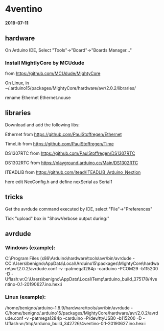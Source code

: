 # 4ventino

#### 2019-07-11

## hardware
On Arduino IDE, Select "Tools"->"Board"->"Boards Manager..."

### Install MightlyCore by MCUdude
from https://github.com/MCUdude/MightyCore
 
On Linux, in ~/.arduino15/packages/MightyCore/hardware/avr/2.0.2/libraries/

rename Ethernet Ethernet.nouse

## libraries
Download and add the following libs:

Ethernet  from https://github.com/PaulStoffregen/Ethernet
  
TimeLib   from https://github.com/PaulStoffregen/Time
  
DS1307RTC from https://github.com/PaulStoffregen/DS1307RTC
  
DS1302RTC from https://playground.arduino.cc/Main/DS1302RTC
  
ITEADLIB  from https://github.com/itead/ITEADLIB_Arduino_Nextion
 
here edit NexConfig.h and define nexSerial as Serial1

## tricks
Get the avrdude command executed by IDE, select "File"->"Preferences"

Tick "upload" box in "ShowVerbose output during:"

## avrdude
### Windows (example):

C:\Program Files (x86\Arduino\hardware\tools\avr/bin/avrdude
-CC:\Users\benigno\AppData\Local\Arduino15\packages\MightyCore\hardware\avr\2.0.2/avrdude.conf
-v
-patmega1284p
-carduino
-PCOM29
-b115200
-D
-Uflash:w:C:\Users\benigno\AppData\Local\Temp\arduino_build_375178/4ventino-0.1-20190627.ino.hex:i

### Linux (example):

/home/benigno/arduino-1.8.9/hardware/tools/avr/bin/avrdude
-C/home/benigno/.arduino15/packages/MightyCore/hardware/avr/2.0.2/avrdude.conf
-v
-patmega1284p
-carduino
-P/dev/ttyUSB0
-b115200
-D
-Uflash:w:/tmp/arduino_build_342726/4ventino-0.1-20190627.ino.hex:i
